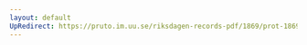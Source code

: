 ```yaml
---
layout: default
UpRedirect: https://pruto.im.uu.se/riksdagen-records-pdf/1869/prot-1869--ak--305/prot-1869--ak--305_006.pdf
---
```

